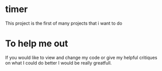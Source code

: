 # timer
This project is the first of many projects that i want to do

# To help me out
If you would like to view and change my code or give my helpful critiques on what I could do better I would be really greatfull.
